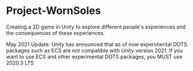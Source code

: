 # Project-WornSoles
Creating a 2D game in Unity to explore different people's experiences and the consequences of these experiences.

May 2021 Update: Unity has announced that as of now experimental DOTS packages such as ECS are not compatible with Unity version 2021. If you want to use ECS and other experimental DOTS packages, you MUST use 2020.3 LTS
